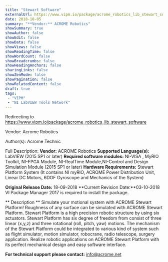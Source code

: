 ```yaml
---
title: "Stewart Software"
externalUrl: https://www.vipm.io/package/acrome_robotics_lib_stewart_software
date: 2018-10-05
summary: "**Vendor:** ACROME Robotics"
showSummary: true
showAuthor: false
showEdit: false
showData: false
showViews: false
showReadingTime: false
showWordCount: false
showBreadcrumbs: false
showHeadingAnchors: false
sharingLinks: false
showZenMode: false
showPagination: false
showRelatedContent: false
draft: true
tags:
 - "VIPM"
 - "NI LabVIEW Tools Network"
---
```


Redirecting to https://www.vipm.io/package/acrome_robotics_lib_stewart_software

Vendor: Acrome Robotics

Author(s): Acrome Technic
 
Full Description:
**Vendor:** ACROME Robotics
**Supported Language(s):** LabVIEW (2015 SP1 or later)
**Required software modules:** NI-VISA , MyRIO Toolkit, NI-FPGA Module, NI-RealTime Module,NI-Control and Design Simulation Module (2015 SP1 or later)
**Hardware Requirements:** Stewart Platform System (It contains NI myRIO, ACROME Power Distribution Unit, Linear DC Motors, 6DOF Gyroscope  and Mechanics of the System)

**Original Release Date:** 18-09-2018
**Current Revision Date:**03-10-2018
VI Package Manager 2017 is required to install the package.

** Description **
Simulate your motional system with ACROME Stewart Platform! Roughness of any surface can be simulated with ACROME Stewart Platform. Stewart Platform is a high precision robotic structure by using six actuators. Stewart Platform has six degree of freedom from consist of three linear (x,y,z) and three rotational (roll, pitch, yaw) motions. The mechanism of the Stewart Platform could be integrated to various kind of system such as flight simulator, motion simulator, robocrane, radio
telescope, surgery application. Realize robotic applications on ACROME Stewart Platform with its perfect mechanical design and easy software interface.

**For technical support please contact:** info@acrome.net